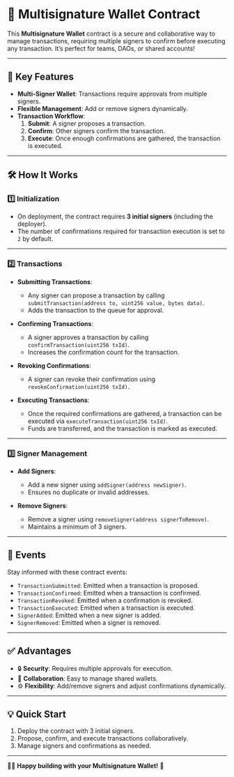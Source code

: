 # 🚀 Multisignature Wallet Contract

This **Multisignature Wallet** contract is a secure and collaborative way to manage transactions, requiring multiple signers to confirm before executing any transaction. It’s perfect for teams, DAOs, or shared accounts!

---

## 🔑 Key Features

- **Multi-Signer Wallet**: Transactions require approvals from multiple signers.
- **Flexible Management**: Add or remove signers dynamically.
- **Transaction Workflow**:
  1. **Submit**: A signer proposes a transaction.
  2. **Confirm**: Other signers confirm the transaction.
  3. **Execute**: Once enough confirmations are gathered, the transaction is executed.

---

## 🛠️ How It Works

### **1️⃣ Initialization**

- On deployment, the contract requires **3 initial signers** (including the deployer).
- The number of confirmations required for transaction execution is set to `2` by default.

---

### **2️⃣ Transactions**

- **Submitting Transactions**:

  - Any signer can propose a transaction by calling `submitTransaction(address to, uint256 value, bytes data)`.
  - Adds the transaction to the queue for approval.

- **Confirming Transactions**:

  - A signer approves a transaction by calling `confirmTransaction(uint256 txId)`.
  - Increases the confirmation count for the transaction.

- **Revoking Confirmations**:

  - A signer can revoke their confirmation using `revokeConfirmation(uint256 txId)`.

- **Executing Transactions**:
  - Once the required confirmations are gathered, a transaction can be executed via `executeTransaction(uint256 txId)`.
  - Funds are transferred, and the transaction is marked as executed.

---

### **3️⃣ Signer Management**

- **Add Signers**:

  - Add a new signer using `addSigner(address newSigner)`.
  - Ensures no duplicate or invalid addresses.

- **Remove Signers**:
  - Remove a signer using `removeSigner(address signerToRemove)`.
  - Maintains a minimum of 3 signers.

---

## 📜 Events

Stay informed with these contract events:

- `TransactionSubmitted`: Emitted when a transaction is proposed.
- `TransactionConfirmed`: Emitted when a transaction is confirmed.
- `TransactionRevoked`: Emitted when a confirmation is revoked.
- `TransactionExecuted`: Emitted when a transaction is executed.
- `SignerAdded`: Emitted when a new signer is added.
- `SignerRemoved`: Emitted when a signer is removed.

---

## ✅ Advantages

- 🔒 **Security**: Requires multiple approvals for execution.
- 👥 **Collaboration**: Easy to manage shared wallets.
- ⚙️ **Flexibility**: Add/remove signers and adjust confirmations dynamically.

---

## 💡 Quick Start

1. Deploy the contract with 3 initial signers.
2. Propose, confirm, and execute transactions collaboratively.
3. Manage signers and confirmations as needed.

---

👩‍💻 **Happy building with your Multisignature Wallet!** 🎉
